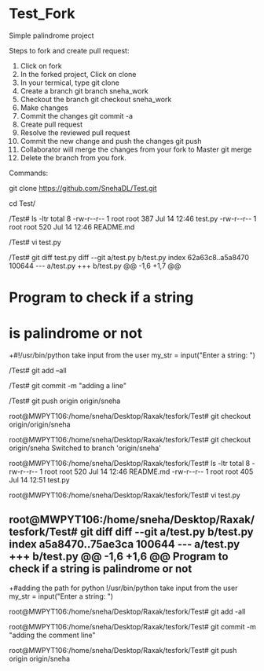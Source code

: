 # Test_Fork
Simple palindrome project 

Steps to fork and create pull request:

1) Click on fork
2) In the forked project, Click on clone
3) In your termical, type
git clone 
4) Create a branch
git branch sneha_work
5) Checkout the branch
git checkout sneha_work
6) Make changes
7) Commit the changes
git commit -a
8) Create pull request
9) Resolve the reviewed pull request
10) Commit the new change and push the changes
git push
11) Collaborator will merge the changes from your fork to Master
git merge
12) Delete the branch from you fork.

Commands:

git clone https://github.com/SnehaDL/Test.git 

cd Test/ 

/Test# ls -ltr 
total 8 
-rw-r--r-- 1 root root 387 Jul 14 12:46 test.py 
-rw-r--r-- 1 root root 520 Jul 14 12:46 README.md 

/Test# vi test.py 

/Test# git diff test.py 
diff --git a/test.py b/test.py 
index 62a63c8..a5a8470 100644 
--- a/test.py 
+++ b/test.py 
@@ -1,6 +1,7 @@ 
 # Program to check if a string 
 #  is palindrome or not 
 
+#!/usr/bin/python 
  take input from the user 
 my_str = input("Enter a string: ") 
 
/Test# git add –all 

/Test# git commit -m "adding a line" 

/Test# git push origin origin/sneha 


root@MWPYT106:/home/sneha/Desktop/Raxak/tesfork/Test# git checkout origin/origin/sneha 

root@MWPYT106:/home/sneha/Desktop/Raxak/tesfork/Test# git checkout origin/sneha 
Switched to branch 'origin/sneha' 

root@MWPYT106:/home/sneha/Desktop/Raxak/tesfork/Test# ls -ltr 
total 8 
-rw-r--r-- 1 root root 520 Jul 14 12:46 README.md 
-rw-r--r-- 1 root root 405 Jul 14 12:51 test.py 

root@MWPYT106:/home/sneha/Desktop/Raxak/tesfork/Test# vi test.py 

root@MWPYT106:/home/sneha/Desktop/Raxak/tesfork/Test# git diff 
diff --git a/test.py b/test.py 
index a5a8470..75ae3ca 100644 
--- a/test.py 
+++ b/test.py 
@@ -1,6 +1,6 @@ 
  Program to check if a string 
   is palindrome or not 
- 
+#adding the path for python 
 !/usr/bin/python 
  take input from the user 
 my_str = input("Enter a string: ") 

root@MWPYT106:/home/sneha/Desktop/Raxak/tesfork/Test# git add -all 

root@MWPYT106:/home/sneha/Desktop/Raxak/tesfork/Test# git commit -m "adding the comment line" 

root@MWPYT106:/home/sneha/Desktop/Raxak/tesfork/Test# git push origin origin/sneha 

